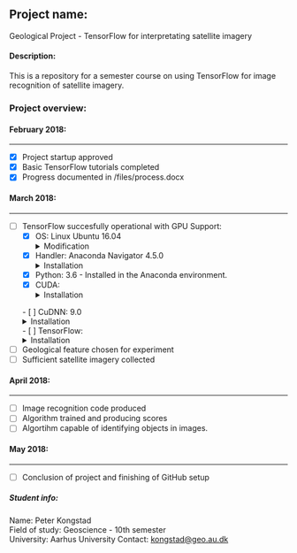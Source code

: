 ## Project name: ##
Geological Project - TensorFlow for interpretating satellite imagery

#### Description: ####
This is a repository for a semester course on using TensorFlow for image recognition of satellite imagery.  

### Project overview: ###

#### February 2018: ####
--------------------------------------------------------------
- [x] Project startup approved
- [x] Basic TensorFlow tutorials completed
- [x] Progress documented in /files/process.docx

#### March 2018: ####
--------------------------------------------------------------
- [ ] TensorFlow succesfully operational with GPU Support:
  - [x] OS: Linux Ubuntu 16.04
       <details>
       <summary>Modification</summary>
       <p>A slight modification in the Software & Updates panel is required. In the sub-menu <b>Additional drivers</b>, I had to disable the Ubuntu Nouveau display driver and instead opt for the program to the setting: <b>Using Nvidia binary - driver</b>. This makes sure that there is no driver conflict.</p>
       </details>
  - [x] Handler: Anaconda Navigator 4.5.0
       <details>
       <summary>Installation</summary>
       <p>Anaconda Navigator was downloaded from <a href="https://www.anaconda.com/download/#linux">their website</a> and    thereafter updated to version 4.5.0 by using the navigator automatic updating platform. Then I proceeded to create a new  python environment in the Anaconda directory, to install TensorFlow into - which I name tensorflow. This was done by the using the command <b>"conda create -n tensorflow pip python=3.6" </b>. I then activate the newly created environment by typing <b>source activate tensorflow</b>. Now Anaconda is primed for TensorFlow to be installed. However, CUDA and CuDNN should installed first. </p>
      </details>
  - [x] Python: 3.6 - Installed in the Anaconda environment.
  - [x] CUDA: 
       <details>
       <summary>Installation</summary>
       <p>I've proceeded to the CUDA 9.0 website to download this specific version, as it should work better with this setup. I've downloaded CUDA 9.0 from <a href="https://developer.nvidia.com/cuda-90-download-archive?target_os=Linux&target_arch=x86_64&target_distro=Ubuntu&target_version=1604&target_type=deblocal">here</a>. I've chosen the Linux version, with x86_64, for Ubuntu 16.04 and the installer as a deb(local) type. Then I've launched the following terminal commands for download and correct installation<br> 
         <b>
         1. Set the directory to the folder with the downloaded CUDA file.<br>
         2. sudo dpkg -i cuda-repo-ubuntu1604-9-0-local_9.0.176-1_amd64.deb<br> 
         3. sudo apt-key add /var/cuda-repo-9-0-local/7fa2af80.pub<br> 
         4. sudo apt-get update<br> 
         5. sudo apt-get install cuda</b><br>
         I then proceed to the <a href="http://docs.nvidia.com/cuda/cuda-installation-guide-linux/index.html">CUDA installation documentation</a>, which states at point 7.1, that Some actions must be taken after the installation before the CUDA Toolkit and Driver can be used.<br> The PATH variable needs to include /usr/local/cuda-9.1/bin, so to add this path to the PATH variable, the following command needs to be entered in the terminal window:<br>
         <b> export PATH=/usr/local/cuda-9.1/bin${PATH:+:${PATH}}</b> In addition, when using the runfile installation method, the LD_LIBRARY_PATH variable needs to contain /usr/local/cuda-9.1/lib64 on a 64-bit system.To change the environment variables for 64-bit operating systems, enter the following in a terminal window:<br>
         <b> export LD_LIBRARY_PATH=/usr/local/cuda-9.1/lib64\
           ${LD_LIBRARY_PATH:+:${LD_LIBRARY_PATH}}</b>
  </p>
       </details>
  - [ ] CuDNN: 9.0
       <details>
       <summary>Installation</summary>
       <p>In order to download cuDNN, a Nvidia developer membership is required. This can freely be obtained by simply registrating on their website. I've done so and proceed to download the file at this <a href="https://developer.nvidia.com/rdp/cudnn-download">website</a>. The file I've used for this is the one labelled <a href="https://developer.nvidia.com/compute/machine-learning/cudnn/secure/v7.0.5/prod/9.0_20171129/Ubuntu16_04-x64/libcudnn7_7.0.5.15-1+cuda9.0_amd64">cuDNN v7.0.5 Runtime Library for Ubuntu16.04 (Deb)</a></p>
       </details>
  - [ ] TensorFlow:
       <details>
       <summary>Installation</summary>
       <p>Now TensorFlow can be installed into the Anaconda environment, previously created and named tensorflow. Remember to activate the environment before doing this by using the command <b>source activate tensorflow</b>. Now the use the following terminal command to install the GPU supported version of tensorflow. <b>pip install --ignore-installed --upgrade https: //storage.googleapis.c om/tensorflow/linux/gpu/tensorflow_gpu-1.6.0-cp36-cp36m-linux_x86_64.whl</b> Note that this is the correct tensorflow for python 3.6, by its denomination cp36.</p>
       </details>
- [ ] Geological feature chosen for experiment
- [ ] Sufficient satellite imagery collected

#### April 2018: ####
--------------------------------------------------------------
- [ ] Image recognition code produced
- [ ] Algorithm trained and producing scores
- [ ] Algortihm capable of identifying objects in images.

#### May 2018: ####
--------------------------------------------------------------
- [ ] Conclusion of project and finishing of GitHub setup


##### Student info: #####
Name: Peter Kongstad  
Field of study: Geoscience - 10th semester  
University: Aarhus University
Contact: kongstad@geo.au.dk
